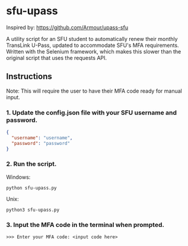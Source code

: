 # sfu-upass
Inspired by: https://github.com/Armour/upass-sfu

A utility script for an SFU student to automatically renew their monthly TransLink U-Pass, updated to accommodate SFU's MFA requirements. Written with the Selenium framework, which makes this slower than the original script that uses the requests API.

## Instructions
Note: This will require the user to have their MFA code ready for manual input. 
### 1. Update the config.json file with your SFU username and password.
```json
{
  "username": "username",
  "password": "password"
}
```

### 2. Run the script.
Windows:
```shell
python sfu-upass.py
```

Unix:
```shell
python3 sfu-upass.py
```

### 3. Input the MFA code in the terminal when prompted.
```
>>> Enter your MFA code: <input code here>
```
